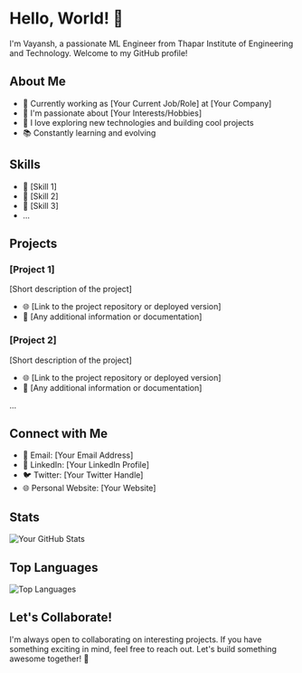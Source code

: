 # Hello, World! 👋

I'm Vayansh, a passionate ML Engineer from Thapar Institute of Engineering and Technology. Welcome to my GitHub profile!

## About Me

- 💼 Currently working as [Your Current Job/Role] at [Your Company]
- 🌱 I'm passionate about [Your Interests/Hobbies]
- 🚀 I love exploring new technologies and building cool projects
- 📚 Constantly learning and evolving

## Skills

- 🔧 [Skill 1]
- 🔧 [Skill 2]
- 🔧 [Skill 3]
- ...

## Projects

### [Project 1]

[Short description of the project]

- 🌐 [Link to the project repository or deployed version]
- 📝 [Any additional information or documentation]

### [Project 2]

[Short description of the project]

- 🌐 [Link to the project repository or deployed version]
- 📝 [Any additional information or documentation]

...

## Connect with Me

- 📧 Email: [Your Email Address]
- 💼 LinkedIn: [Your LinkedIn Profile]
- 🐦 Twitter: [Your Twitter Handle]
- 🌐 Personal Website: [Your Website]

## Stats

![Your GitHub Stats](https://github-readme-stats.vercel.app/api?username=your-username&show_icons=true&theme=radical)

## Top Languages

![Top Languages](https://github-readme-stats.vercel.app/api/top-langs/?username=your-username&layout=compact&theme=radical)

## Let's Collaborate!

I'm always open to collaborating on interesting projects. If you have something exciting in mind, feel free to reach out. Let's build something awesome together! 🚀


